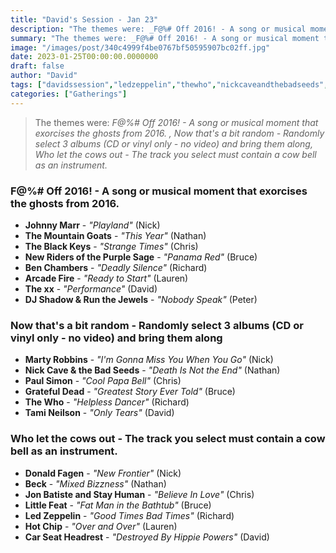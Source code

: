 ```yaml
---
title: "David's Session - Jan 23"
description: "The themes were: _F@%# Off 2016! - A song or musical moment that exorcises the ghosts from 2016. , Now that's a bit random - Randomly select 3 albums (CD or vinyl only - no video) and bring them along, Who let the cows out - The track you select must contain a cow bell as an instrument._"
summary: "The themes were: _F@%# Off 2016! - A song or musical moment that exorcises the ghosts from 2016. , Now that's a bit random - Randomly select 3 albums (CD or vinyl only - no video) and bring them along, Who let the cows out - The track you select must contain a cow bell as an instrument._"
image: "/images/post/340c4999f4be0767bf50595907bc02ff.jpg"
date: 2023-01-25T00:00:00.0000000
draft: false
author: "David"
tags: ["davidssession","ledzeppelin","thewho","nickcaveandthebadseeds","beck","gratefuldead","donaldfagen","paulsimon","hotchip","arcadefire","littlefeat","thexx","benchambers","tamineilson","theblackkeys","johnnymarr","carseatheadrest","themountaingoats","newridersofthepurplesage","martyrobbins","jonbatisteandstayhuman","djshadowandrunthejewels"]
categories: ["Gatherings"]
---
```

> The themes were: _F@%# Off 2016! - A song or musical moment that exorcises the ghosts from 2016. , Now that's a bit random - Randomly select 3 albums (CD or vinyl only - no video) and bring them along, Who let the cows out - The track you select must contain a cow bell as an instrument._
### F@%# Off 2016! - A song or musical moment that exorcises the ghosts from 2016. 
- **Johnny Marr** - _"Playland"_ (Nick)
- **The Mountain Goats** - _"This Year"_ (Nathan)
- **The Black Keys** - _"Strange Times"_ (Chris)
- **New Riders of the Purple Sage** - _"Panama Red"_ (Bruce)
- **Ben Chambers** - _"Deadly Silence"_ (Richard)
- **Arcade Fire** - _"Ready to Start"_ (Lauren)
- **The xx** - _"Performance"_ (David)
- **DJ Shadow & Run the Jewels** - _"Nobody Speak"_ (Peter)
### Now that's a bit random - Randomly select 3 albums (CD or vinyl only - no video) and bring them along
- **Marty Robbins** - _"I'm Gonna Miss You When You Go"_ (Nick)
- **Nick Cave & the Bad Seeds** - _"Death Is Not the End"_ (Nathan)
- **Paul Simon** - _"Cool Papa Bell"_ (Chris)
- **Grateful Dead** - _"Greatest Story Ever Told"_ (Bruce)
- **The Who** - _"Helpless Dancer"_ (Richard)
- **Tami Neilson** - _"Only Tears"_ (David)
### Who let the cows out - The track you select must contain a cow bell as an instrument.
- **Donald Fagen** - _"New Frontier"_ (Nick)
- **Beck** - _"Mixed Bizzness"_ (Nathan)
- **Jon Batiste and Stay Human** - _"Believe In Love"_ (Chris)
- **Little Feat** - _"Fat Man in the Bathtub"_ (Bruce)
- **Led Zeppelin** - _"Good Times Bad Times"_ (Richard)
- **Hot Chip** - _"Over and Over"_ (Lauren)
- **Car Seat Headrest** - _"Destroyed By Hippie Powers"_ (David)
